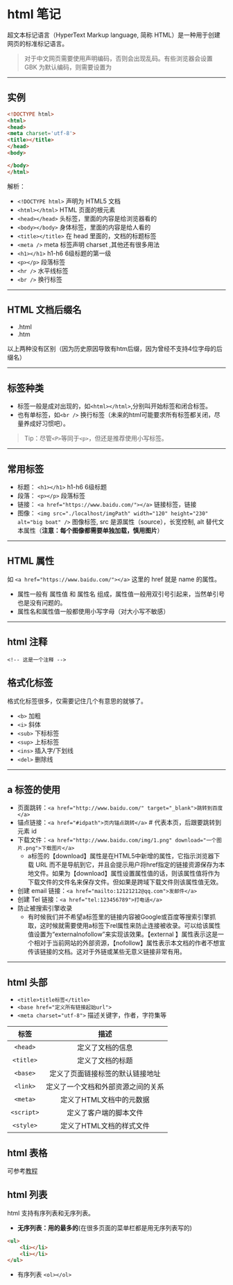 # html 笔记

超文本标记语言（HyperText Markup language, 简称 HTML）是一种用于创建网页的标准标记语言。

> 对于中文网页需要使用<meta charset='utf-8'>声明编码，否则会出现乱码。有些浏览器会设置 GBK 为默认编码，则需要设置为<meta charset='gbk'>

---

## 实例

```html
<!DOCTYPE html> 
<html>
<head>
<meta charset='utf-8'>
<title></title>
</head>
<body>

</body>
</html>
```

解析：
- `<!DOCTYPE html>` 声明为 HTML5 文档
- `<html></html>` HTML 页面的根元素
- `<head></head>` 头标签，里面的内容是给浏览器看的
- `<body></body>` 身体标签，里面的内容是给人看的
- `<title></title>` 在 head 里面的，文档的标题标签
- `<meta />` meta 标签声明 charset ,其他还有很多用法
- `<h1></h1>` h1-h6 6级标题的第一级
- `<p></p>` 段落标签
- `<hr />` 水平线标签
- `<br />` 换行标签

---

## HTML 文档后缀名

- .html
- .htm

以上两种没有区别（因为历史原因导致有htm后缀，因为曾经不支持4位字母的后缀名）

---

## 标签种类

- 标签一般是成对出现的，如`<html></html>`,分别叫开始标签和闭合标签。
- 也有单标签，如`<br />` 换行标签（未来的html可能要求所有标签都关闭，尽量养成好习惯吧）。 

> Tip：尽管`<P>`等同于`<p>`，但还是推荐使用小写标签。

---

## 常用标签

- 标题： `<h1></h1>` h1-h6 6级标题
- 段落： `<p></p>` 段落标签
- 链接： `<a href="https://www.baidu.com/"></a>` 链接标签，链接
- 图像： `<img src="./localhost/imgPath" width="120" height="230" alt="big boat" />` 图像标签, src 是源属性（source），长宽控制, alt 替代文本属性（**注意：每个图像都需要单独加载，慎用图片**）

---

## HTML 属性

如 `<a href="https://www.baidu.com/"></a>` 这里的 href 就是 name 的属性。  
- 属性一般有 属性值 和 属性名 组成，属性值一般用双引号引起来，当然单引号也是没有问题的。
- 属性名和属性值一般都使用小写字母（对大小写不敏感）  

---

## html 注释

`<!-- 这是一个注释 -->`  

## 格式化标签

格式化标签很多，仅需要记住几个有意思的就够了。

- `<b>` 加粗
- `<i>` 斜体
- `<sub>` 下标标签
- `<sup>` 上标标签
- `<ins>` 插入字/下划线
- `<del>` 删除线

---

## a 标签的使用

- 页面跳转：`<a href="http://www.baidu.com/" target="_blank">跳转到百度</a>`  
- 锚点链接：`<a href="#idpath">页内锚点跳转</a>` # 代表本页，后跟要跳转到元素 id  
- 下载文件：`<a href="http://www.baidu.com/img/1.png" download="一个图片.png">下载图片</a>`
    - a标签的【download】属性是在HTML5中新增的属性，它指示浏览器下载 URL 而不是导航到它，并且会提示用户将href指定的链接资源保存为本地文件。如果为【download】属性设置属性值的话，则该属性值将作为下载文件的文件名来保存文件。但如果是跨域下载文件则该属性值无效。
- 创建 email 链接：`<a href="mailto:12121212@qq.com">发邮件</a>` 
- 创建 Tel 链接：`<a href="tel:123456789">打电话</a>`  
- 防止被搜索引擎收录
    - 有时候我们并不希望a标签里的链接内容被Google或百度等搜索引擎抓取，这时候就需要使用a标签下rel属性来防止连接被收录。可以给该属性值设置为“externalnofollow”来实现该效果。【external 】属性表示这是一个相对于当前网站的外部资源，【nofollow】属性表示本文档的作者不想宣传该链接的文档。这对于外链或某些无意义链接非常有用。

---

## html 头部

- `<title>title标签</title>`
- `<base href="定义所有链接起始url">`
- `<meta charset="utf-8">` 描述关键字，作者，字符集等  

| 标签 | 描述 |
|:----:|:----:|
| `<head>` | 定义了文档的信息 |
| `<title>` | 定义了文档的标题 |
| `<base>` | 定义了页面链接标签的默认链接地址 |
| `<link>` | 定义了一个文档和外部资源之间的关系 |
| `<meta>` | 定义了HTML文档中的元数据 |
| `<script>` | 定义了客户端的脚本文件 |
| `<style>` | 定义了HTML文档的样式文件 |

## html 表格

可参考[教程](https://www.runoob.com/html/html-tables.html)  

## html 列表

html 支持有序列表和无序列表。

- **无序列表：用的最多的**(在很多页面的菜单栏都是用无序列表写的)

```html
<ul>
    <li></li>
    <li></li>
</ul>
```

- 有序列表 `<ol></ol>`  

